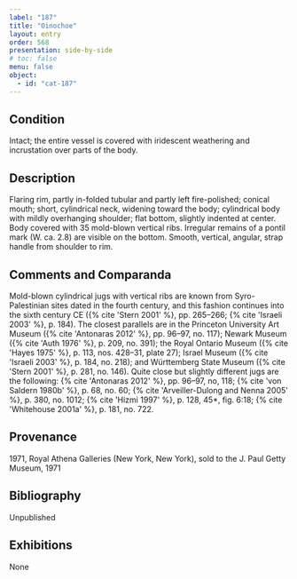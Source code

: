 ```yaml
---
label: "187"
title: "Oinochoe"
layout: entry
order: 568
presentation: side-by-side
# toc: false
menu: false
object:
  - id: "cat-187"
---
```


## Condition

Intact; the entire vessel is covered with iridescent weathering and incrustation over parts of the body.

## Description

Flaring rim, partly in-folded tubular and partly left fire-polished; conical mouth; short, cylindrical neck, widening toward the body; cylindrical body with mildly overhanging shoulder; flat bottom, slightly indented at center. Body covered with 35 mold-blown vertical ribs. Irregular remains of a pontil mark (W. ca. 2.8) are visible on the bottom. Smooth, vertical, angular, strap handle from shoulder to rim.

## Comments and Comparanda

Mold-blown cylindrical jugs with vertical ribs are known from Syro-Palestinian sites dated in the fourth century, and this fashion continues into the sixth century CE ({% cite 'Stern 2001' %}, pp. 265–266; {% cite 'Israeli 2003' %}, p. 184). The closest parallels are in the Princeton University Art Museum ({% cite 'Antonaras 2012' %}, pp. 96–97, no. 117); Newark Museum ({% cite 'Auth 1976' %}, p. 209, no. 391); the Royal Ontario Museum ({% cite 'Hayes 1975' %}, p. 113, nos. 428–31, plate 27); Israel Museum ({% cite 'Israeli 2003' %}, p. 184, no. 218); and Württemberg State Museum ({% cite 'Stern 2001' %}, p. 281, no. 146). Quite close but slightly different jugs are the following: {% cite 'Antonaras 2012' %}, pp. 96–97, no, 118; {% cite 'von Saldern 1980b' %}, p. 68, no. 60; {% cite 'Arveiller-Dulong and Nenna 2005' %}, p. 380, no. 1012; {% cite 'Hizmi 1997' %}, p. 128, 45*, fig. 6:18; {% cite 'Whitehouse 2001a' %}, p. 181, no. 722.

## Provenance

1971, Royal Athena Galleries (New York, New York), sold to the J. Paul Getty Museum, 1971

## Bibliography

Unpublished

## Exhibitions

None